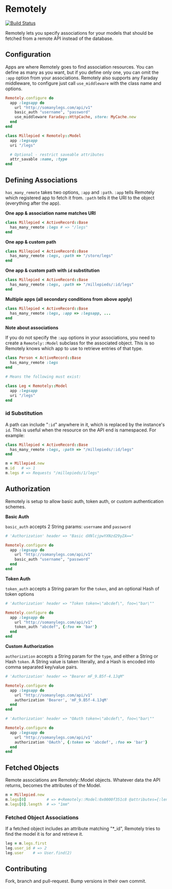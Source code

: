 # Remotely

[![Build Status](https://secure.travis-ci.org/wegowise/remotely.png)](http://travis-ci.org/wegowise/remotely)

Remotely lets you specify associations for your models that should
be fetched from a remote API instead of the database.

## Configuration

Apps are where Remotely goes to find association resources. You can define as many as you want, but if you define only one, you can omit the `:app` option from your associations. Remotely also supports any Faraday middleware, to configure just call `use_middleware` with the class name and options.

```ruby
Remotely.configure do
  app :legsapp do
    url "http://somanylegs.com/api/v1"
    basic_auth "username", "password"
    use_middleware Faraday::HttpCache, store: MyCache.new
  end
end

class Millepied < Remotely::Model
  app :legsapp
  uri "/legs"

  # Optional - restrict saveable attributes
  attr_savable :name, :type
end
```

## Defining Associations

`has_many_remote` takes two options, `:app` and `:path`. `:app` tells Remotely which registered app to fetch it from. `:path` tells it the URI to the object (everything after the app).

**One app & association name matches URI**

```ruby
class Millepied < ActiveRecord::Base
  has_many_remote :legs # => "/legs"
end
```

**One app & custom path**

```ruby
class Millepied < ActiveRecord::Base
  has_many_remote :legs, :path => "/store/legs"
end
```

**One app & custom path with `id` substitution**

```ruby
class Millepied < ActiveRecord::Base
  has_many_remote :legs, :path => "/millepieds/:id/legs"
end
```

**Multiple apps (all secondary conditions from above apply)**

```ruby
class Millepied < ActiveRecord::Base
  has_many_remote :legs, :app => :legsapp, ...
end
```

**Note about associations**

If you do not specify the `:app` options in your associations, you need
to create a `Remotely::Model` subclass for the associated object. This
is so Remotely knows which app to use to retrieve entries of that type.

```ruby
class Person < ActiveRecord::Base
  has_many_remote :legs
end

# Means the following must exist:

class Leg < Remotely::Model
  app :legsapp
  uri "/legs"
end
```

### id Substitution

A path can include "`:id`" anywhere in it, which is replaced by the instance's `id`. This is useful when the resource on the API end is namespaced. For example:

```ruby
class Millepied < ActiveRecord::Base
  has_many_remote :legs, :path => "/millepieds/:id/legs"
end

m = Millepied.new
m.id   # => 1
m.legs # => Requests "/millepieds/1/legs"
```

## Authorization

Remotely is setup to allow basic auth, token auth, or custom authentication schemes.

**Basic Auth**

`basic_auth` accepts 2 String params: `username` and `password`

```ruby
# 'Authorization' header => "Basic dXNlcjpwYXNzd29yZA=="

Remotely.configure do
  app :legsapp do
    url "http://somanylegs.com/api/v1"
    basic_auth "username", "password"
  end
end
```

**Token Auth**

`token_auth` accepts a String param for the `token`, and an optional Hash of token options

```ruby
# 'Authorization' header => "Token token=\"abcdef\", foo=\"bar\""

Remotely.configure do
  app :legsapp do
    url "http://somanylegs.com/api/v1"
    token_auth "abcdef", {:foo => 'bar'}
  end
end
```

**Custom Authorization**

`authorization` accepts a String param for the `type`, and either a String or Hash `token`. A String value is taken literally, and a Hash is encoded into comma separated key/value pairs.

```ruby
# 'Authorization' header => "Bearer mF_9.B5f-4.1JqM"

Remotely.configure do
  app :legsapp do
    url "http://somanylegs.com/api/v1"
    authorization 'Bearer', 'mF_9.B5f-4.1JqM'
  end
end

# 'Authorization' header => "OAuth token=\"abcdef\", foo=\"bar\""

Remotely.configure do
  app :legsapp do
    url "http://somanylegs.com/api/v1"
    authorization 'OAuth', {:token => 'abcdef', :foo => 'bar'}
  end
end
```

## Fetched Objects

Remote associations are Remotely::Model objects. Whatever data the API returns, becomes the attributes of the Model.

```ruby
m = Millepied.new
m.legs[0]         # => #<Remotely::Model:0x0000f351c8 @attributes={:length=>"1mm"}>
m.legs[0].length  # => "1mm"
```

### Fetched Object Associations

If a fetched object includes an attribute matching "\*_id", Remotely tries to find the model it is for and retrieve it.

```ruby
leg = m.legs.first
leg.user_id # => 2
leg.user    # => User.find(2)
```

## Contributing

Fork, branch and pull-request. Bump versions in their own commit.
